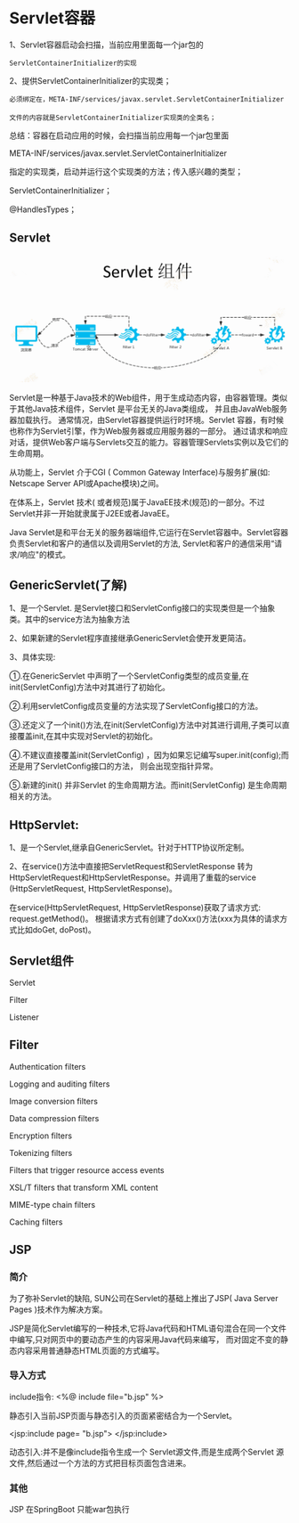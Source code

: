 # Servlet容器

1、Servlet容器启动会扫描，当前应用里面每一个jar包的

	ServletContainerInitializer的实现
	
2、提供ServletContainerInitializer的实现类；

	必须绑定在，META-INF/services/javax.servlet.ServletContainerInitializer
	
	文件的内容就是ServletContainerInitializer实现类的全类名；

总结：容器在启动应用的时候，会扫描当前应用每一个jar包里面

META-INF/services/javax.servlet.ServletContainerInitializer

指定的实现类，启动并运行这个实现类的方法；传入感兴趣的类型；


ServletContainerInitializer；

@HandlesTypes；

## Servlet

![Servlet](/img/44.png) 

Servlet是一种基于Java技术的Web组件，用于生成动态内容，由容器管理。类似于其他Java技术组件，Servlet 是平台无关的Java类组成，
并且由JavaWeb服务器加载执行。
通常情况，由Servlet容器提供运行时环境。Servlet 容器，有时候也称作为Servlet引擎，作为Web服务器或应用服务器的一部分。
通过请求和响应对话，提供Web客户端与Servlets交互的能力。容器管理Servlets实例以及它们的生命周期。


从功能上，Servlet 介于CGI ( Common Gateway Interface)与服务扩展(如: Netscape Server API或Apache模块)之间。

在体系上，Servlet 技术( 或者规范)属于JavaEE技术(规范)的一部分。不过Servlet并非一开始就隶属于J2EE或者JavaEE。

Java Servlet是和平台无关的服务器端组件,它运行在Servlet容器中。Servlet容器负责Servlet和客户的通信以及调用Servlet的方法, 
Servlet和客户的通信采用“请求/响应"的模式。

##  GenericServlet(了解)
   
1、是一个Servlet. 是Servlet接口和ServletConfig接口的实现类但是一个抽象类。其中的service方法为抽象方法

2、如果新建的Servlet程序直接继承GenericServlet会使开发更简洁。

3、具体实现:

①.在GenericServlet 中声明了一个ServletConfig类型的成员变量,在init(ServletConfig)方法中对其进行了初始化。

②.利用servletConfig成员变量的方法实现了ServletConfig接口的方法。

③.还定义了一个init()方法,在init(ServletConfig)方法中对其进行调用,子类可以直接覆盖init,在其中实现对Servlet的初始化。

④.不建议直接覆盖init(ServletConfig) ，因为如果忘记编写super.init(config);而还是用了ServletConfig接口的方法，
则会出现空指针异常。

⑤.新建的init() 并非Servlet 的生命周期方法。而init(ServletConfig) 是生命周期相关的方法。

##  HttpServlet:
   
1、是一个Servlet,继承自GenericServlet。针对于HTTP协议所定制。

2、在service()方法中直接把ServletRequest和ServletResponse 转为HttpServletRequest和HttpServletResponse。并调用了重载的service
(HttpServletRequest, HttpServletResponse)。

在service(HttpServletRequest, HttpServletResponse)获取了请求方式: request.getMethod()。
根据请求方式有创建了doXxx()方法(xxx为具体的请求方式比如doGet, doPost)。


## Servlet组件

Servlet

Filter

Listener

## Filter

Authentication filters 

Logging and auditing filters

Image conversion filters

Data compression filters

Encryption filters

Tokenizing filters

Filters that trigger resource access events

XSL/T filters that transform XML content
 
MIME-type chain filters
 
Caching filters

## JSP

### 简介

为了弥补Servlet的缺陷, SUN公司在Servlet的基础上推出了JSP( Java Server Pages )技术作为解决方案。
   
JSP是简化Servlet编写的一种技术,它将Java代码和HTML语句混合在同一个文件中编写,只对网页中的要动态产生的内容采用Java代码来编写，
而对固定不变的静态内容采用普通静态HTML页面的方式编写。

### 导入方式

include指令: <%@ include file="b.jsp" %>

静态引入当前JSP页面与静态引入的页面紧密结合为一个Servlet。

<jsp:include page= "b.jsp"> </jsp:include>

动态引入:并不是像include指令生成一个 Servlet源文件,而是生成两个Servlet 源文件,然后通过一个方法的方式把目标页面包含进来。

### 其他

JSP 在SpringBoot 只能war包执行



